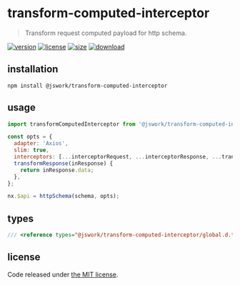 # transform-computed-interceptor
> Transform request computed payload for http schema.

[![version][version-image]][version-url]
[![license][license-image]][license-url]
[![size][size-image]][size-url]
[![download][download-image]][download-url]

## installation
```shell
npm install @jswork/transform-computed-interceptor
```

## usage
```js
import transformComputedInterceptor from '@jswork/transform-computed-interceptor';

const opts = {
  adapter: 'Axios',
  slim: true,
  interceptors: [...interceptorRequest, ...interceptorResponse, ...transformComputedInterceptor],
  transformResponse(inResponse) {
    return inResponse.data;
  },
};

nx.$api = httpSchema(schema, opts);
```

## types
```ts
/// <reference types="@jswork/transform-computed-interceptor/global.d.ts" />
```

## license
Code released under [the MIT license](https://github.com/afeiship/transform-computed-interceptor/blob/master/LICENSE.txt).

[version-image]: https://img.shields.io/npm/v/@jswork/transform-computed-interceptor
[version-url]: https://npmjs.org/package/@jswork/transform-computed-interceptor

[license-image]: https://img.shields.io/npm/l/@jswork/transform-computed-interceptor
[license-url]: https://github.com/afeiship/transform-computed-interceptor/blob/master/LICENSE.txt

[size-image]: https://img.shields.io/bundlephobia/minzip/@jswork/transform-computed-interceptor
[size-url]: https://github.com/afeiship/transform-computed-interceptor/blob/master/dist/index.min.js

[download-image]: https://img.shields.io/npm/dm/@jswork/transform-computed-interceptor
[download-url]: https://www.npmjs.com/package/@jswork/transform-computed-interceptor
